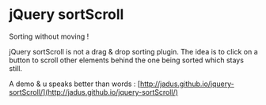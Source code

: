# jQuery sortScroll
Sorting without moving !

jQuery sortScroll is not a drag & drop sorting plugin.
The idea is to click on a button to scroll other elements behind the one being sorted which stays still.

A demo & u speaks better than words :
[http://jadus.github.io/jquery-sortScroll/](http://jadus.github.io/jquery-sortScroll/)
